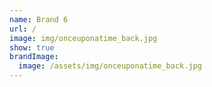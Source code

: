 ```yaml
---
name: Brand 6
url: /
image: img/onceuponatime_back.jpg
show: true
brandImage:
  image: /assets/img/onceuponatime_back.jpg
---
```

